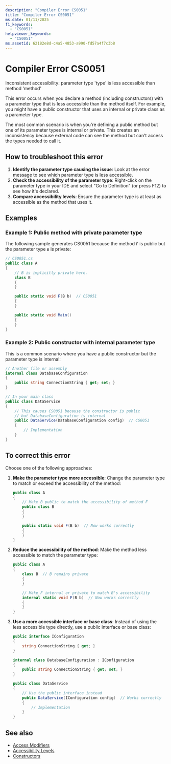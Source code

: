 ```yaml
---
description: "Compiler Error CS0051"
title: "Compiler Error CS0051"
ms.date: 01/11/2025
f1_keywords:
  - "CS0051"
helpviewer_keywords:
  - "CS0051"
ms.assetid: 62182e8d-c4a5-4853-a990-fd57a4f7c3b8
---
```

# Compiler Error CS0051

Inconsistent accessibility: parameter type 'type' is less accessible than method 'method'

This error occurs when you declare a method (including constructors) with a parameter type that is less accessible than the method itself. For example, you might have a public constructor that uses an internal or private class as a parameter type.

The most common scenario is when you're defining a public method but one of its parameter types is internal or private. This creates an inconsistency because external code can see the method but can't access the types needed to call it.

## How to troubleshoot this error

1. **Identify the parameter type causing the issue**: Look at the error message to see which parameter type is less accessible.
1. **Check the accessibility of the parameter type**: Right-click on the parameter type in your IDE and select "Go to Definition" (or press F12) to see how it's declared.
1. **Compare accessibility levels**: Ensure the parameter type is at least as accessible as the method that uses it.

## Examples

### Example 1: Public method with private parameter type

The following sample generates CS0051 because the method `F` is public but the parameter type `B` is private:

```csharp
// CS0051.cs
public class A
{
    // B is implicitly private here.
    class B
    {
    }

    public static void F(B b)  // CS0051
    {
    }

    public static void Main()
    {
    }
}
```

### Example 2: Public constructor with internal parameter type

This is a common scenario where you have a public constructor but the parameter type is internal:

```csharp
// Another file or assembly
internal class DatabaseConfiguration
{
    public string ConnectionString { get; set; }
}

// In your main class
public class DataService
{
    // This causes CS0051 because the constructor is public
    // but DatabaseConfiguration is internal
    public DataService(DatabaseConfiguration config)  // CS0051
    {
        // Implementation
    }
}
```

## To correct this error

Choose one of the following approaches:

1. **Make the parameter type more accessible**: Change the parameter type to match or exceed the accessibility of the method:

   ```csharp
   public class A
   {
       // Make B public to match the accessibility of method F
       public class B
       {
       }

       public static void F(B b)  // Now works correctly
       {
       }
   }
   ```

1. **Reduce the accessibility of the method**: Make the method less accessible to match the parameter type:

   ```csharp
   public class A
   {
       class B  // B remains private
       {
       }

       // Make F internal or private to match B's accessibility
       internal static void F(B b)  // Now works correctly
       {
       }
   }
   ```

1. **Use a more accessible interface or base class**: Instead of using the less accessible type directly, use a public interface or base class:

   ```csharp
   public interface IConfiguration
   {
       string ConnectionString { get; }
   }

   internal class DatabaseConfiguration : IConfiguration
   {
       public string ConnectionString { get; set; }
   }

   public class DataService
   {
       // Use the public interface instead
       public DataService(IConfiguration config)  // Works correctly
       {
           // Implementation
       }
   }
   ```

## See also

- [Access Modifiers](../../programming-guide/classes-and-structs/access-modifiers.md)
- [Accessibility Levels](../keywords/accessibility-levels.md)
- [Constructors](../../programming-guide/classes-and-structs/constructors.md)
